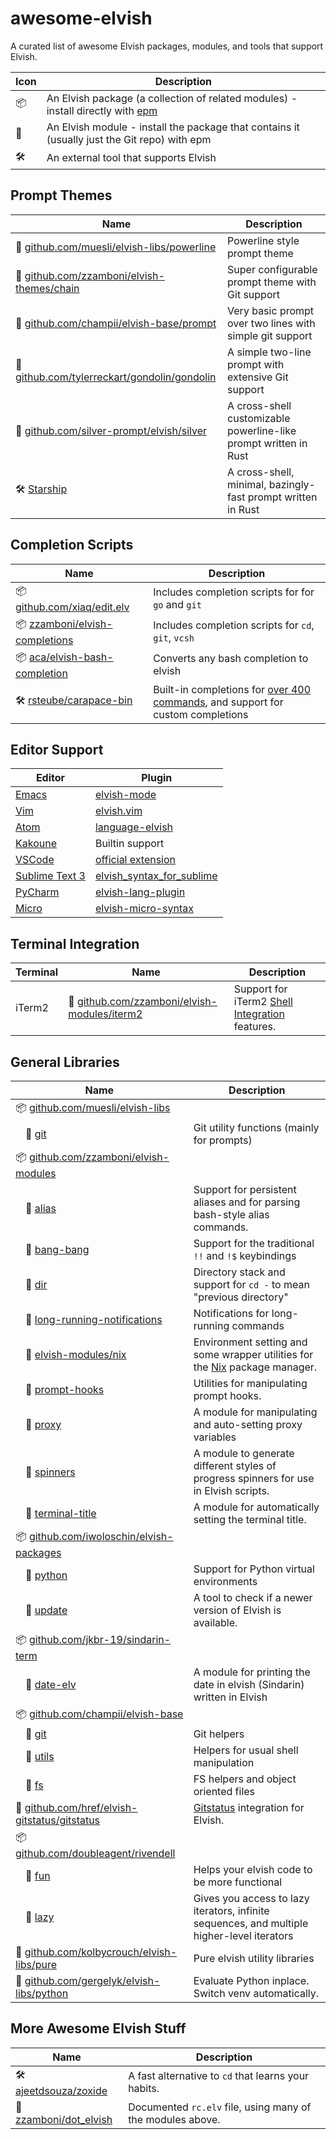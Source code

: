 # awesome-elvish

A curated list of awesome Elvish packages, modules, and tools that support Elvish.

| Icon | Description |
| ---- | ----------- |
| 📦 | An Elvish package (a collection of related modules) - install directly with [epm](https://elv.sh/ref/epm.html#epm) |
| 🧩 | An Elvish module - install the package that contains it (usually just the Git repo) with epm |
| 🛠 | An external tool that supports Elvish |

## Prompt Themes

| Name | Description |
| ---- | ----------- |
| 🧩 [github.com/muesli/elvish-libs/powerline](https://github.com/muesli/elvish-libs/blob/master/theme/powerline.elv) | Powerline style prompt theme |
| 🧩 [github.com/zzamboni/elvish-themes/chain](https://github.com/zzamboni/elvish-themes/blob/master/chain.org) | Super configurable prompt theme with Git support |
| 🧩 [github.com/champii/elvish-base/prompt](https://github.com/champii/elvish-base/blob/master/prompt.elv) | Very basic prompt over two lines with simple git support |
| 🧩 [github.com/tylerreckart/gondolin/gondolin](https://github.com/tylerreckart/gondolin/blob/master/gondolin.elv) | A simple two-line prompt with extensive Git support |
| 🧩 [github.com/silver-prompt/elvish/silver](https://github.com/silver-prompt/elvish/blob/master/silver.elv) | A cross-shell customizable powerline-like prompt written in Rust |
| 🛠 [Starship](https://starship.rs) | A cross-shell, minimal, bazingly-fast prompt written in Rust |

## Completion Scripts

| Name | Description |
| ---- | ----------- |
| 📦 [github.com/xiaq/edit.elv](https://github.com/xiaq/edit.elv) | Includes completion scripts for for `go` and `git` |
| 📦 [zzamboni/elvish-completions](https://github.com/zzamboni/elvish-completions) | Includes completion scripts for `cd`, `git`, `vcsh` |
| 📦 [aca/elvish-bash-completion](https://github.com/aca/elvish-bash-completion) | Converts any bash completion to elvish |
| 🛠 [rsteube/carapace-bin](https://github.com/rsteube/carapace-bin) | Built-in completions for [over 400 commands](https://rsteube.github.io/carapace-bin/completers.html), and support for custom completions |

## Editor Support

| Editor | Plugin |
| ------ | ------ |
| [Emacs](https://www.gnu.org/software/emacs/) | [elvish-mode](https://github.com/ALSchwalm/elvish-mode) |
| [Vim](http://www.vim.org/) | [elvish.vim](https://github.com/dmix/elvish.vim) |
| [Atom](https://atom.io/) | [language-elvish](https://atom.io/packages/language-elvish) |
| [Kakoune](http://kakoune.org/) | Builtin support |
| [VSCode](https://code.visualstudio.com/) | [official extension](https://marketplace.visualstudio.com/items?itemName=elves.elvish) |
| [Sublime Text 3](https://www.sublimetext.com) | [elvish_syntax_for_sublime](https://github.com/href/elvish_syntax_for_sublime) |
| [PyCharm](https://www.jetbrains.com/pycharm) | [elvish-lang-plugin](https://github.com/sblundy/elvish-lang-plugin) |
| [Micro](https://github.com/zyedidia/micro) | [elvish-micro-syntax](https://github.com/kolbycrouch/elvish-micro-syntax) |

## Terminal Integration

| Terminal | Name | Description |
| -------- | ---- | ----------- |
| iTerm2 | 🧩 [github.com/zzamboni/elvish-modules/iterm2](https://github.com/zzamboni/elvish-modules/blob/master/iterm2.org) | Support for iTerm2 [Shell Integration](https://iterm2.com/documentation-shell-integration.html) features. |

## General Libraries

| Name | Description |
| ---- | ----------- |
| 📦 [github.com/muesli/elvish-libs](https://github.com/muesli/elvish-libs) |
|  🧩 [git](https://github.com/muesli/elvish-libs/blob/master/git.elv) | Git utility functions (mainly for prompts) |
| 📦 [github.com/zzamboni/elvish-modules](https://github.com/zzamboni/elvish-modules/) |
|  🧩 [alias](https://github.com/zzamboni/elvish-modules/blob/master/alias.org) | Support for persistent aliases and for parsing bash-style alias commands. |
|  🧩 [bang-bang](https://github.com/zzamboni/elvish-modules/blob/master/bang-bang.org) | Support for the traditional `!!` and `!$` keybindings |
|  🧩 [dir](https://github.com/zzamboni/elvish-modules/blob/master/dir.org) | Directory stack and support for `cd -` to mean "previous directory" |
|  🧩 [long-running-notifications](https://github.com/zzamboni/elvish-modules/blob/master/long-running-notifications.org) | Notifications for long-running commands |
|  🧩 [elvish-modules/nix](https://github.com/zzamboni/elvish-modules/blob/master/nix.org) | Environment setting and some wrapper utilities for the [Nix](https://nixos.org/nix/) package manager. |
|  🧩 [prompt-hooks](https://github.com/zzamboni/elvish-modules/blob/master/prompt_hooks.org) | Utilities for manipulating prompt hooks. |
|  🧩 [proxy](https://github.com/zzamboni/elvish-modules/blob/master/proxy.org) | A module for manipulating and auto-setting proxy variables |
|  🧩 [spinners](https://github.com/zzamboni/elvish-modules/blob/master/spinners.org) | A module to generate different styles of progress spinners for use in Elvish scripts. |
|  🧩 [terminal-title](https://github.com/zzamboni/elvish-modules/blob/master/terminal-title.org) | A module for automatically setting the terminal title. |
| 📦 [github.com/iwoloschin/elvish-packages](https://github.com/iwoloschin/elvish-packages) |
|  🧩 [python](https://github.com/iwoloschin/elvish-packages/blob/master/python.elv) | Support for Python virtual environments |
|  🧩 [update](https://github.com/iwoloschin/elvish-packages/blob/master/update.elv) | A tool to check if a newer version of Elvish is available. |
| 📦 [github.com/jkbr-19/sindarin-term](https://github.com/jkbr-19/sindarin-term) |
|  🧩 [date-elv](https://github.com/jkbr-19/sindarin-term/blob/master/date-elv.elv) | A module for printing the date in elvish (Sindarin) written in Elvish |
| 📦 [github.com/champii/elvish-base](https://github.com/champii/elvish-base) |
|  🧩 [git](https://github.com/champii/elvish-base/blob/master/git.elv) | Git helpers |
|  🧩 [utils](https://github.com/champii/elvish-base/blob/master/utils.elv) | Helpers for usual shell manipulation |
|  🧩 [fs](https://github.com/champii/elvish-base/blob/master/fs.elv) | FS helpers and object oriented files |
| 🧩 [github.com/href/elvish-gitstatus/gitstatus](https://github.com/href/elvish-gitstatus/blob/master/gitstatus.elv) | [Gitstatus](https://github.com/romkatv/gitstatus) integration for Elvish. |
| 📦 [github.com/doubleagent/rivendell](https://github.com/doubleagent/rivendell) |
|  🧩 [fun](https://github.com/doubleagent/rivendell/blob/master/fun.elv) | Helps your elvish code to be more functional |
|  🧩 [lazy](https://github.com/doubleagent/rivendell/blob/master/lazy.elv) | Gives you access to lazy iterators, infinite sequences, and multiple higher-level iterators |
| 🧩 [github.com/kolbycrouch/elvish-libs/pure](https://github.com/kolbycrouch/elvish-libs/tree/master/pure) | Pure elvish utility libraries |
| 🧩 [github.com/gergelyk/elvish-libs/python](https://github.com/gergelyk/elvish-libs/blob/main/python.elv) | Evaluate Python inplace. Switch venv automatically. |

## More Awesome Elvish Stuff

| Name | Description |
| ---- | ----------- |
| 🛠 [ajeetdsouza/zoxide](https://github.com/ajeetdsouza/zoxide) | A fast alternative to `cd` that learns your habits. |
| 📄 [zzamboni/dot_elvish](https://github.com/zzamboni/dot_elvish/blob/master/rc.org) | Documented `rc.elv` file, using many of the modules above. |
